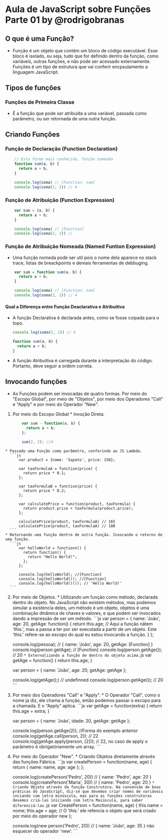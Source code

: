 # Aula de JavaScript sobre Funções Parte 01 by @rodrigobranas

## O que é uma Função?
  - Função é um objeto que contém um bloco de código executável. Esse bloco é isolado, ou seja, tudo que for definido dentro da função, como variáveis, outras funções, e não pode ser acessado externamente. Funções é um tipo de estrutura que vai conferir encpsulamento a linguagem JavaScript.

## Tipos de funções

### Funções de Primeira Classe
  - É a função que pode ser atribuída a uma variável, passada como parâmetro, ou ser retornada de uma outra função.

## Criando Funções

### Função de Declaração (Function Declaration)

  ```js
      // Esta forma mais conhecida, função nomeada
      function sum(a, b) {
        return a + b;
      }

      console.log(soma) // [Function: sum]
      console.log(soma(2, 2)) // 4
  ```
### Função de Atribuição (Function Expression)

  ```js
      var sum = (a, b) {
        return a + b;
      }

      console.log(soma) // [Function]
      console.log(soma(2, 2)) //
  ```
### Função de Atribuição Nomeada (Named Funtion Expression)
  - Uma função nomeda pode ser util pois o nome dela aparece no stack trace, listas de breackpoints e demais ferramentas de debbuging.

  ```js
      var sum = function sum(a, b) {
        return a + b;
      }

      console.log(soma) // [Function: sum]
      console.log(soma(2, 2)) // 4
  ```
#### Qual a Diferença entre Função Deaclarativa e Atribuitiva
  - A função Declarativa é declarada antes, como se fosse coipada para o topo.

    ```js
    console.log(soma(2, 2)) // 4

    function sum(a, b) {
      return a + b;
    }
    ```
  - A função Atribuitiva é carregada durante a interpretação do código. Portanto, deve seguir a ordem correta.

## Invocando funções
  - As Funções podem ser invocadas de quatro formas. Por meio do "Escopo Global", por meio de "Objetos", por meio dos Operadores "Call" e "Apply" e por meio do Operador "New".

  1. Por meio do Escopo Global
    * Invoção Direta.
      ```js
          var sum - function(a, b) {
            return a + b;
          };

          sum(2, 2); //4
      ```
    * Passado uma Função como parâmetro, conferindo ao JS Lambda.
      ```js
          var product = {name: 'Sapato', price: 150};

          var taxFormulaA = function(price) {
            return price * 0.1;
          };

          var taxFormulaB = function(price) {
            return price * 0.2;
          };

          var calculatePrice = function(product, taxFormula) {
            return product.price + taxFormula(product.price);
          };

          calculatePrice(product, taxFormulaA) // 165
          calculatePrice(product, taxFormulaA) // 180
      ```
    * Retornando uma função dentro de outra função. Invocando o retorno de uma função.
      ```js
          var helloWorld = functionn() {
            return function() {
              return "Hello World!";
            };
          };

          console.log(helloWorld); //[Function]
          console.log(helloWorld()); //[Function]
          console.log(helloWorld()()); // 'Hello World!'
      ```
  2. Por meio de Objetos.
    * Utilizando um função como método, declarada dentro do objeto. No JavaScript não existem métodos, mas podemos simular a existencia deles, um método é um objeto, objetos é uma combinação dinâmica de chaves e valores, e que podem ser invocados dando a impressão de ser um método.
    ```js
        var person = {
          name: 'João',
          age: 20,
          getAge: function() {
            return this.age; // Aqui a função nãtem 'this.', mas a passa a ter por ser executada a partir de um objeto. Este 'this.' refere-se ao escopo do qual eu estou invocando a função.
          }
        };

        console.log(pessoa); // { name: 'João', age: 20, getAge: [Function] }
        console.log(person.getAge); // [Function]
        console.log(person.getAge()); // 20
    ```
    * Externalizando a função de dentro do objeto acima.
    ```js
        var getAge = function() {
          return this.age;
        }

        var person = {
          name: 'João',
          age: 20,
          getAge: getAge
        };

        console.log(getAge();) // undefinned
        console.log(person.getAge()); // 20
    ```
  3. Por meio dos Operadores "Call" e "Apply".
    * O Operador "Call", como o nome ja diz, ele chama a função, então podemos passar o escopo para a chamada. E o "Apply" aplica.
    ```js
        var getAge = function(extra) {
          return this.age + extra;
        }

        var person = {
          name: 'João',
          idade: 20,
          getAge: getAge
        };

        console.log(person.getAge(2)); //Forma do exemplo anterior
        console.log(getAge.call(person, 2)); // 22
        console.log(getAge.apply(person, [2])); // 22, no caso de apply o parâmetro é obrigatóriamente um array.
    ```
  4. Por meio do Operador "New".
    * Criando Objetos diretamente através das funções Fábrica.
    ```js
        var createPerson = function(name, age) {
          return {
            name: name,
            age: age
          };
        };

        console.log(createPerson('Pedro', 20)) // { name: 'Pedro', age: 20 }
        console.log(createPerson('Maria', 30)) // { name: 'Pedro', age: 20 }
    ```
    * Criando Objeto através da função Construtora. Na convensão de boas práticas do JavaScript, diz-se que devemos criar nomes de variáveis inciando com letra minúscula, mas para as funções construtoras devemos criá-las iniciando com letra Maiúscula, para saber diferenciá-las.
    ```js
        var CreatePerson = function(name, age) {
          this.name = nome;
          this.age = age; // O 'this.' ele refencia o objeto que será criado por meio do operador new
        };

        console.log(new person('Pedro', 20)) // { name: 'João', age: 35 } não esquecer do operador 'new'.
    ```
